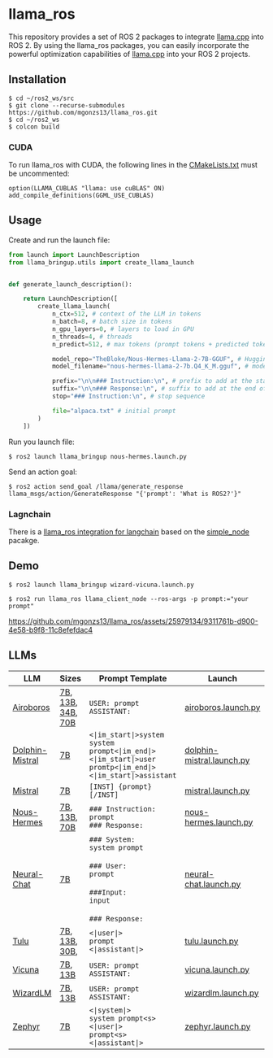 # llama_ros

This repository provides a set of ROS 2 packages to integrate [llama.cpp](https://github.com/ggerganov/llama.cpp) into ROS 2. By using the llama_ros packages, you can easily incorporate the powerful optimization capabilities of [llama.cpp](https://github.com/ggerganov/llama.cpp) into your ROS 2 projects.

## Installation

```shell
$ cd ~/ros2_ws/src
$ git clone --recurse-submodules https://github.com/mgonzs13/llama_ros.git
$ cd ~/ros2_ws
$ colcon build
```

### CUDA

To run llama_ros with CUDA, the following lines in the [CMakeLists.txt](llama_ros/CMakeLists.txt) must be uncommented:

```
option(LLAMA_CUBLAS "llama: use cuBLAS" ON)
add_compile_definitions(GGML_USE_CUBLAS)
```

## Usage

Create and run the launch file:
```python
from launch import LaunchDescription
from llama_bringup.utils import create_llama_launch


def generate_launch_description():

    return LaunchDescription([
        create_llama_launch(
            n_ctx=512, # context of the LLM in tokens
            n_batch=8, # batch size in tokens
            n_gpu_layers=0, # layers to load in GPU
            n_threads=4, # threads
            n_predict=512, # max tokens (prompt tokens + predicted tokens

            model_repo="TheBloke/Nous-Hermes-Llama-2-7B-GGUF", # Hugging Face repo
            model_filename="nous-hermes-llama-2-7b.Q4_K_M.gguf", # model file

            prefix="\n\n### Instruction:\n", # prefix to add at the start of the prompt
            suffix="\n\n### Response:\n", # suffix to add at the end of the prompt
            stop="### Instruction:\n", # stop sequence

            file="alpaca.txt" # initial prompt
        )
    ])
```

Run you launch file:
```shell
$ ros2 launch llama_bringup nous-hermes.launch.py
```

Send an action goal:
```shell
$ ros2 action send_goal /llama/generate_response llama_msgs/action/GenerateResponse "{'prompt': 'What is ROS2?'}"
```

### Lagnchain

There is a [llama_ros integration for langchain](llama_ros/llama_ros/langchain/) based on the [simple_node](https://github.com/uleroboticsgroup/simple_node) pacakge.

## Demo

```shell
$ ros2 launch llama_bringup wizard-vicuna.launch.py
```

```shell
$ ros2 run llama_ros llama_client_node --ros-args -p prompt:="your prompt"
```

<!-- https://user-images.githubusercontent.com/25979134/229344687-9dda3446-9f1f-40ab-9723-9929597a042c.mp4 -->

https://github.com/mgonzs13/llama_ros/assets/25979134/9311761b-d900-4e58-b9f8-11c8efefdac4

## LLMs

<table>
  <thead>
    <tr>
      <th>LLM</th>
      <th>Sizes</th>
      <th>Prompt Template</th>
      <th>Launch</th>
    </tr>
  </thead>
  <tbody>
    <tr>
      <td align="left">
        <a href="https://github.com/jondurbin/airoboros">Airoboros</a>
      </td>
      <td align="left">
        <a href="https://huggingface.co/TheBloke/airoboros-l2-7B-2.2.1-GGUF">7B</a>,
        <a href="https://huggingface.co/TheBloke/airoboros-l2-13B-2.2.1-GGUF">13B</a>,
        <a href="https://huggingface.co/TheBloke/airoboros-c34b-2.2.1-GGUF">34B</a>,
        <a href="https://huggingface.co/TheBloke/Airoboros-L2-70b-2.2.1-GGUF">70B</a>
      </td>
      <td align="left">
        <code>USER: prompt</code><br />
        <code>ASSISTANT:</code>
      </td>
      <td align="left">
        <a href="llama_bringup/launch/airoboros.launch.py"
          >airoboros.launch.py</a
        >
      </td>
    </tr>
    <tr>
      <td align="left">
        <a href="https://huggingface.co/ehartford/dolphin-2.1-mistral-7b">Dolphin-Mistral</a>
      </td>
      <td align="left">
        <a href="https://huggingface.co/TheBloke/dolphin-2.1-mistral-7B-GGUF">7B</a>
      </td>
      <td align="left">
        <code><|im_start|>system</code><br />
        <code>system prompt<|im_end|></code><br />
        <code><|im_start|>user</code><br />
        <code>promtp<|im_end|></code><br />
        <code><|im_start|>assistant</code>
      </td>
      <td align="left">
        <a href="llama_bringup/launch/dolphin-mistral.launch.py"
          >dolphin-mistral.launch.py</a
        >
      </td>
    </tr>
    <tr>
      <td align="left">
        <a href="https://mistral.ai/news/announcing-mistral-7b/">Mistral</a>
      </td>
      <td align="left">
        <a href="https://huggingface.co/TheBloke/Mistral-7B-Instruct-v0.1-GGUF">7B</a>
      </td>
      <td align="left">
        <code>[INST] {prompt} [/INST]</code>
      </td>
      <td align="left">
        <a href="llama_bringup/launch/mistral.launch.py"
          >mistral.launch.py</a
        >
      </td>
    </tr>
    <tr>
      <td align="left">
        <a href="https://huggingface.co/NousResearch">Nous-Hermes</a>
      </td>
      <td align="left">
        <a href="https://huggingface.co/TheBloke/Nous-Hermes-Llama-2-7B-GGUF">7B</a>,
        <a href="https://huggingface.co/TheBloke/Nous-Hermes-Llama2-GGUF">13B</a>,
        <a href="https://huggingface.co/TheBloke/Nous-Hermes-Llama2-70B-GGUF">70B</a>
      </td>
      <td align="left">
        <code>### Instruction:</code><br />
        <code>prompt</code><br />
        <code>### Response:</code>
      </td>
      <td align="left">
        <a href="llama_bringup/launch/nous-hermes.launch.py"
          >nous-hermes.launch.py</a
        >
      </td>
    </tr>
    <tr>
      <td align="left">
        <a href="https://huggingface.co/Intel/neural-chat-7b-v3-1"
          >Neural-Chat</a
        >
      </td>
      <td align="left">
        <a href="https://huggingface.co/TheBloke/neural-chat-7B-v3-1-GGUF">7B</a>
      </td>
      <td align="left">
        <code>### System:</code><br />
        <code>system prompt</code><br /><br />
        <code>### User:</code><br />
        <code>prompt</code><br /><br />
        <code>###Input:</code><br />
        <code>input</code><br /><br />
        <code>### Response:</code>
      </td>
      <td align="left">
        <a href="llama_bringup/launch/neural-chat.launch.py">neural-chat.launch.py</a>
      </td>
    </tr>
    <tr>
      <td align="left">
        <a href="https://github.com/allenai/open-instruct">Tulu</a>
      </td>
      <td align="left">
        <a href="https://huggingface.co/TheBloke/tulu-7B-GGUF">7B</a>,
        <a href="https://huggingface.co/TheBloke/tulu-13B-GGUF">13B</a>,
        <a href="https://huggingface.co/TheBloke/tulu-30B-GGUF">30B</a>,
      </td>
      <td align="left">
        <code>&lt;|user|&gt;</code><br />
        <code>prompt</code><br />
        <code>&lt;|assistant|&gt;</code>
      </td>
      <td align="left">
        <a href="llama_bringup/launch/tulu.launch.py">tulu.launch.py</a>
      </td>
    </tr>
    <tr>
      <td align="left">
        <a href="https://lmsys.org/blog/2023-03-30-vicuna/">Vicuna</a>
      </td>
      <td align="left">
        <a href="https://huggingface.co/TheBloke/vicuna-7B-v1.5-16K-GGUF">7B</a>,
        <a href="https://huggingface.co/TheBloke/vicuna-13B-v1.5-16K-GGUF">13B</a>
      </td>
      <td align="left">
        <code>USER: prompt</code><br />
        <code>ASSISTANT:</code>
      </td>
      <td align="left">
        <a href="llama_bringup/launch/vicuna.launch.py">vicuna.launch.py</a>
      </td>
    </tr>
    <tr>
      <td align="left">
        <a href="https://github.com/nlpxucan/WizardLM">WizardLM</a>
      </td>
      <td align="left">
        <a href="https://huggingface.co/TheBloke/WizardLM-7B-V1.0-Uncensored-GGUF">7B</a>,
        <a href="https://huggingface.co/TheBloke/WizardLM-1.0-Uncensored-Llama2-13B-GGUF">13B</a>
      </td>
      <td align="left">
        <code>USER: prompt</code><br />
        <code>ASSISTANT:</code>
      </td>
      <td align="left">
        <a href="llama_bringup/launch/wizardlm.launch.py"
          >wizardlm.launch.py</a
        >
      </td>
    </tr>
    <tr>
      <td align="left">
        <a href="https://huggingface.co/HuggingFaceH4/zephyr-7b-alpha">Zephyr</a>
      </td>
      <td align="left">
        <a href="https://huggingface.co/TheBloke/zephyr-7B-alpha-GGUF">7B</a>
      </td>
      <td align="left">
        <code><|system|></code><br />
        <code>system prompt&lt;s&gt;</code><br />
        <code><|user|></code><br />
        <code>prompt&lt;s&gt;</code><br />
        <code><|assistant|></code><br />
      </td>
      <td align="left">
        <a href="llama_bringup/launch/zephyr.launch.py"
          >zephyr.launch.py</a
        >
      </td>
    </tr>
  </tbody>
</table>
